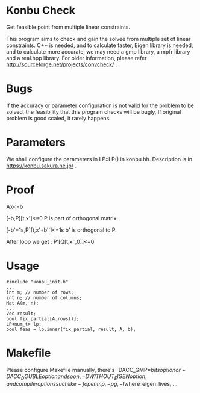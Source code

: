 # Konbu Check
Get feasible point from multiple linear constraints.

This program aims to check and gain the solvee from multiple set of linear constraints.
C++ is needed, and to calculate faster, Eigen library is needed, and to calculate more accurate, we may need a gmp library, a mpfr library and a real.hpp library.
For older information, please refer http://sourceforge.net/projects/convcheck/ .

# Bugs
If the accuracy or parameter configuration is not valid for the problem to be solved, the feasibility that this program checks will be bugly, If original problem is good scaled, it rarely happens.

# Parameters
We shall configure the parameters in LP<T>::LP() in konbu.hh. Description is in https://konbu.sakura.ne.jp/ .

# Proof
Ax&lt;=b

[-b,P][t,x']&lt;=0
P is part of orthogonal matrix.

[-b'+1&epsilon;,P][t,x'+b'']&lt;=1&epsilon;
b' is orthogonal to P.

After loop we get :
P'[Q[t,x'',0]]&lt;=0

# Usage
    #include "konbu_init.h"
    ...
    int m; // number of rows;
    int n; // number of columns;
    Mat A(m, n);
    ...
    Vec result;
    bool fix_partial[A.rows()];
    LP<num_t> lp;
    bool feas = lp.inner(fix_partial, result, A, b);

# Makefile
Please configure Makefile manually, there's -DACC_GMP=$bits option or -DACC_DOUBLE option and so on, -DWITHOUT_EIGEN option, and compiler options such like -fopenmp, -pg, -I$where_eigen_lives, ...

